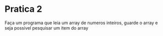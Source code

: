 # Pratica 2

Faça um programa que leia um array de numeros inteiros, guarde o array e seja possivel pesquisar um item do array 
